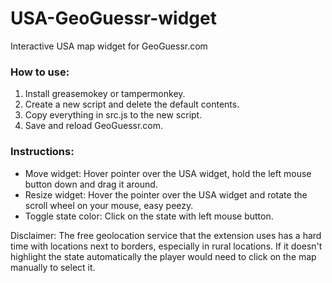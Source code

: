 # USA-GeoGuessr-widget
Interactive USA map widget for GeoGuessr.com

### How to use:
1. Install greasemokey or tampermonkey.
2. Create a new script and delete the default contents.
3. Copy everything in src.js to the new script.
4. Save and reload GeoGuessr.com.

### Instructions:

* Move widget: Hover pointer over the USA widget, hold the left mouse button down and drag it around.
* Resize widget: Hover the pointer over the USA widget and rotate the scroll wheel on your mouse, easy peezy.
* Toggle state color: Click on the state with left mouse button.

Disclaimer: The free geolocation service that the extension uses has a hard time with locations next to borders, especially in rural locations. If it doesn't highlight the state automatically the player would need to click on the map manually to select it.
